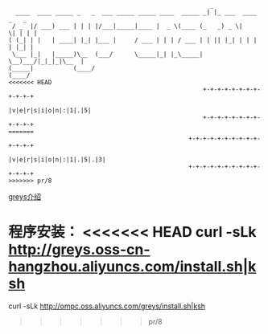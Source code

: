 ```
                                                        _
  ____  ____ _____ _   _  ___ _____ _____ ____  _____ _| |_ ___  ____  _   _
 / _  |/ ___) ___ | | | |/___|_____|____ |  _ \(____ (_   _) _ \|    \| | | |
( (_| | |   | ____| |_| |___ |     / ___ | | | / ___ | | || |_| | | | | |_| |
 \___ |_|   |_____)\__  (___/      \_____|_| |_\_____|  \__)___/|_|_|_|\__  |
(_____|           (____/                                              (____/
<<<<<<< HEAD
                                                      +-+-+-+-+-+-+-+-+-+-+-+
                                                      |v|e|r|s|i|o|n|:|1|.|5|
                                                      +-+-+-+-+-+-+-+-+-+-+-+
=======
                                                  +-+-+-+-+-+-+-+-+-+-+-+-+-+
                                                  |v|e|r|s|i|o|n|:|1|.|5|.|3|
                                                  +-+-+-+-+-+-+-+-+-+-+-+-+-+
>>>>>>> pr/8
```
[greys介绍](https://github.com/chengtongda/greys-anatomy/wiki/Greys-Anatomy)

程序安装：
<<<<<<< HEAD
curl -sLk http://greys.oss-cn-hangzhou.aliyuncs.com/install.sh|ksh
=======
curl -sLk http://ompc.oss.aliyuncs.com/greys/install.sh|ksh
>>>>>>> pr/8
